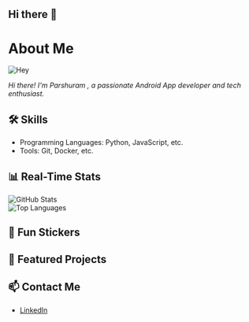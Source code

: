 ## Hi there 👋

<!--
**Parshuram-Behera/Parshuram-Behera** is a ✨ _special_ ✨ repository because its `README.md` (this file) appears on your GitHub profile.

Here are some ideas to get you started:

- 🔭 I’m currently working on ...
- 🌱 I’m currently learning ...
- 👯 I’m looking to collaborate on ...
- 🤔 I’m looking for help with ...
- 💬 Ask me about ...
- 📫 How to reach me: ...
- 😄 Pronouns: ...
- ⚡ Fun fact: ...
-->

# About Me

<!-- ![Header Image](https://via.placeholder.com/800x200.png?text=Welcome+to+My+Profile)  -->

![Hey](https://placehold.co/800x200?text=Hello+World)

*Hi there! I'm Parshuram , a passionate Android App developer and tech enthusiast.*

## 🛠️ Skills
- Programming Languages: Python, JavaScript, etc.
- Tools: Git, Docker, etc.

## 📊 Real-Time Stats
![GitHub Stats](https://github-readme-stats.vercel.app/api?username=Parshuram-Behera&show_icons=true&theme=radical)  
![Top Languages](https://github-readme-stats.vercel.app/api/top-langs/?username=Parshuram-Behera&layout=compact&theme=radical)

## 🎨 Fun Stickers
 <!--![Sticker 1](https://octodex.github.com/images/octocat-de-los-muertos.jpg)  
![Sticker 2](https://octodex.github.com/images/daftpunktocat-thomas.gif) -->

## 🌟 Featured Projects
<!--
- [Project 1](https://github.com/your-username/project1): Description of the project.
- [Project 2](https://github.com/your-username/project2): Description of the project.
-->

## 📫 Contact Me
- [LinkedIn](https://linkedin.com/in/parshurambehera7735)
<!-- - [Twitter](https://twitter.com/y) -->

